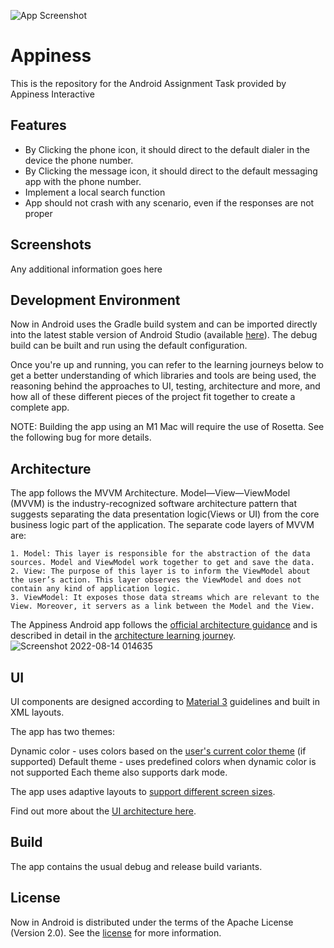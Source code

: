 


![App Screenshot](https://www.appinessworld.com/assets/images/appiness-logo.svg)


# Appiness

This is the repository for the Android Assignment Task provided by Appiness Interactive


## Features

- By Clicking the phone icon, it should direct to the default dialer in the device the phone number.
- By Clicking the message icon, it should direct to the default messaging app with the phone number.
- Implement a local search function
- App should not crash with any scenario, even if the responses are not proper


## Screenshots

Any additional information goes here


## Development Environment

Now in Android uses the Gradle build system and can be imported directly into the latest stable version of Android Studio (available [here](https://developer.android.com/studio)). The debug build can be built and run using the default configuration.

Once you're up and running, you can refer to the learning journeys below to get a better understanding of which libraries and tools are being used, the reasoning behind the approaches to UI, testing, architecture and more, and how all of these different pieces of the project fit together to create a complete app.

NOTE: Building the app using an M1 Mac will require the use of Rosetta. See the following bug for more details.


## Architecture

The app follows the MVVM Architecture. Model—View—ViewModel (MVVM) is the industry-recognized software architecture pattern that suggests separating the data presentation logic(Views or UI) from the core business logic part of the application. 
The separate code layers of MVVM are:

    1. Model: This layer is responsible for the abstraction of the data sources. Model and ViewModel work together to get and save the data.
	2. View: The purpose of this layer is to inform the ViewModel about the user’s action. This layer observes the ViewModel and does not contain any kind of application logic.
    3. ViewModel: It exposes those data streams which are relevant to the View. Moreover, it servers as a link between the Model and the View.

The Appiness Android app follows the [official architecture guidance](https://developer.android.com/topic/architecture) and is described in detail in the [architecture learning journey](https://github.com/android/nowinandroid/blob/main/docs/ArchitectureLearningJourney.md).
![Screenshot 2022-08-14 014635](https://user-images.githubusercontent.com/41104353/184510895-eba086a9-872e-4f80-a6f7-9ab19a6f034e.png)

## UI

UI components are designed according to [Material 3](https://m3.material.io/) guidelines and built in XML layouts.

The app has two themes:

Dynamic color - uses colors based on the [user's current color theme](https://material.io/blog/announcing-material-you) (if supported)
Default theme - uses predefined colors when dynamic color is not supported
Each theme also supports dark mode.

The app uses adaptive layouts to [support different screen sizes](https://developer.android.com/guide/topics/large-screens/support-different-screen-sizes).

Find out more about the [UI architecture here](https://github.com/android/nowinandroid/blob/main/docs/ArchitectureLearningJourney.md#ui-layer).

## Build

The app contains the usual debug and release build variants.


## License

Now in Android is distributed under the terms of the Apache License (Version 2.0). See the [license](https://github.com/android/nowinandroid/blob/main/LICENSE) for more information.

